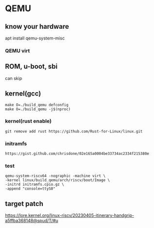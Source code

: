 # QEMU

## know your hardware
apt install qemu-system-misc

### QEMU virt

## ROM, u-boot, sbi
can skip

## kernel(gcc)
```
make O=./build_qemu defconfig
make O=./build_qemu -j$(nproc)
```

### kernel(rust enable)
```
git remove add rust https://github.com/Rust-for-Linux/linux.git
```

### initramfs
```
https://gist.github.com/chrisdone/02e165a0004be33734ac2334f215380e
```

### test
```
qemu-system-riscv64 -nographic -machine virt \
-kernel linux/build_qemu/arch/riscv/boot/Image \
-initrd initramfs.cpio.gz \
-append "console=ttyS0"
```

## target patch
https://lore.kernel.org/linux-riscv/20230405-itinerary-handgrip-a5ffba368148@spud/T/#u